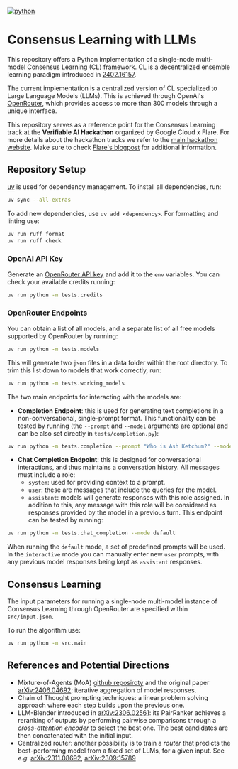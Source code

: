 [![python](https://img.shields.io/badge/Python-3.11-3776AB.svg?style=flat&logo=python&logoColor=white)](https://www.python.org)

# Consensus Learning with LLMs

This repository offers a Python implementation of a single-node multi-model Consensus Learning (CL) framework.
CL is a decentralized ensemble learning paradigm introduced in [2402.16157](https://arxiv.org/abs/2402.16157).

The current implementation is a centralized version of CL specialized to Large Language Models (LLMs). This is achieved through OpenAI's [OpenRouter](https://openrouter.ai/docs/quick-start), which provides access to more than 300 models through a unique interface.

This repository serves as a reference point for the Consensus Learning track at the **Verifiable AI Hackathon** organized by Google Cloud x Flare.
For more details about the hackathon tracks we refer to the [main hackathon website](https://hackathon.flare.network/).
Make sure to check [Flare's blogpost](https://flare.network/flare-x-google-cloud-hackathon/) for additional information.

## Repository Setup

[uv](https://docs.astral.sh/uv/getting-started/installation/) is used for dependency management.
To install all dependencies, run:

```bash
uv sync --all-extras
```

To add new dependencies, use `uv add <dependency>`.
For formatting and linting use:

```bash
uv run ruff format
uv run ruff check
```

### OpenAI API Key

Generate an [OpenRouter API key](https://openrouter.ai/settings/keys) and add it to the `env` variables.
You can check your available credits running:

```bash
uv run python -m tests.credits
```

### OpenRouter Endpoints

You can obtain a list of all models, and a separate list of all free models supported by OpenRouter by running:

```bash
uv run python -m tests.models
```

This will generate two `json` files in a data folder within the root directory.
To trim this list down to models that work correctly, run:

```bash
uv run python -m tests.working_models
```

The two main endpoints for interacting with the models are:

* **Completion Endpoint**: this is used for generating text completions in a non-conversational, single-prompt format.
This functionality can be tested by running (the `--prompt` and `--model` arguments are optional and can be also set directly in `tests/completion.py`):

```bash
uv run python -m tests.completion --prompt "Who is Ash Ketchum?" --model "google/learnlm-1.5-pro-experimental:free"
```

* **Chat Completion Endpoint**: this is designed for conversational interactions, and thus maintains a conversation history.
All messages must include a role:
  * `system`: used for providing context to a prompt.
  * `user`: these are messages that include the queries for the model.
  * `assistant`: models will generate responses with this role assigned. In addition to this, any message with this role will be considered as responses provided by the model in a previous turn.
This endpoint can be tested by running:

```bash
uv run python -m tests.chat_completion --mode default
```

When running the `default` mode, a set of predefined prompts will be used. In the `interactive` mode you can manually enter new `user` prompts, with any previous model responses being kept as `assistant` responses.

## Consensus Learning

The input parameters for running a single-node multi-model instance of Consensus Learning through OpenRouter are specified within `src/input.json`.

To run the algorithm use:

```bash
uv run python -m src.main
```

## References and Potential Directions

* Mixture-of-Agents (MoA) [github reposiroty](https://github.com/togethercomputer/MoA) and the original paper [arXiv:2406.04692](https://arxiv.org/abs/2406.04692): iterative aggregation of model responses.
* Chain of Thought prompting techniques: a linear problem solving approach where each step builds upon the previous one.
* LLM-Blender introduced in [arXiv:2306.02561](https://arxiv.org/abs/2306.02561): its PairRanker achieves a reranking of outputs by performing pairwise comparisons through a *cross-attention encoder* to select the best one.
The best candidates are then concatenated with the initial input.
* Centralized router: another possibility is to train a *router* that predicts the best-performing model from a fixed set of LLMs, for a given input.
See *e.g.* [arXiv:2311.08692](https://arxiv.org/abs/2311.08692), [arXiv:2309:15789](https://arxiv.org/pdf/2309.15789)
